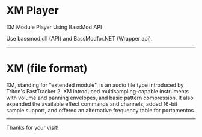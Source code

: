 # XM Player 
XM Module Player Using BassMod API

Use bassmod.dll (API) and BassModfor.NET (Wrapper api).

---------------------------------------------------------------------------

# XM (file format)

XM, standing for "extended module", is an audio file type introduced by Triton's FastTracker 2. XM introduced multisampling-capable instruments with volume and panning envelopes, and basic pattern compression. It also expanded the available effect commands and channels, added 16-bit sample support, and offered an alternative frequency table for portamentos.

---------------------------------------------------------------------------

Thanks for your visit!


